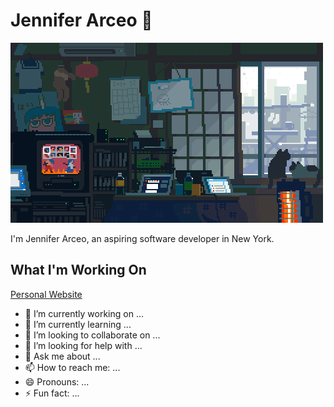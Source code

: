 # Jennifer Arceo 👋

<img src="images/0e798f91138755ce7386df586f6feb3b.gif" alt="desk with cat">

I'm Jennifer Arceo, an aspiring software developer in New York.

## What I'm Working On
[Personal Website](jenniferarceo.github.io) 

- 🔭 I’m currently working on ...
- 🌱 I’m currently learning ...
- 👯 I’m looking to collaborate on ...
- 🤔 I’m looking for help with ...
- 💬 Ask me about ...
- 📫 How to reach me: ...
- 😄 Pronouns: ...
- ⚡ Fun fact: ...

